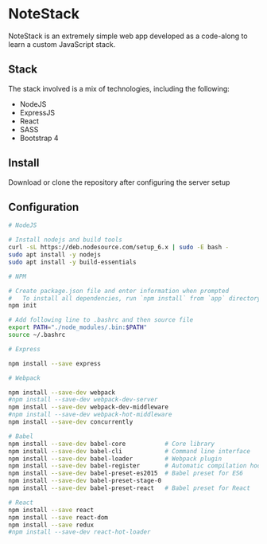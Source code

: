 # NoteStack
NoteStack is an extremely simple web app developed as a code-along to learn a custom JavaScript stack.

## Stack
The stack involved is a mix of technologies, including the following:

- NodeJS
- ExpressJS
- React
- SASS
- Bootstrap 4

## Install
Download or clone the repository after configuring the server setup

## Configuration

```bash
# NodeJS

# Install nodejs and build tools
curl -sL https://deb.nodesource.com/setup_6.x | sudo -E bash -
sudo apt install -y nodejs
sudo apt install -y build-essentials

# NPM

# Create package.json file and enter information when prompted
#	To install all dependencies, run `npm install` from `app` directory
npm init

# Add following line to .bashrc and then source file
export PATH="./node_modules/.bin:$PATH"
source ~/.bashrc

# Express

npm install --save express

# Webpack

npm install --save-dev webpack
#npm install --save-dev webpack-dev-server
npm install --save-dev webpack-dev-middleware
#npm install --save-dev webpack-hot-middleware
npm install --save-dev concurrently

# Babel
npm install --save-dev babel-core			# Core library
npm install --save-dev babel-cli			# Command line interface
npm install --save-dev babel-loader			# Webpack plugin
npm install --save-dev babel-register		# Automatic compilation hook
npm install --save-dev babel-preset-es2015	# Babel preset for ES6
npm install --save-dev babel-preset-stage-0
npm install --save-dev babel-preset-react	# Babel preset for React

# React
npm install --save react
npm install --save react-dom
npm install --save redux
#npm install --save-dev react-hot-loader

```
